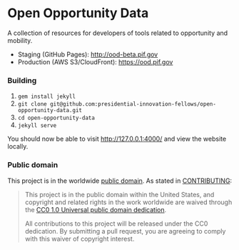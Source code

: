 # Open Opportunity Data

A collection of resources for developers of tools related to opportunity and mobility.

* Staging (GitHub Pages): http://ood-beta.pif.gov
* Production (AWS S3/CloudFront): https://ood.pif.gov

### Building

1. `gem install jekyll`
2. `git clone git@github.com:presidential-innovation-fellows/open-opportunity-data.git`
3. `cd open-opportunity-data`
4. `jekyll serve`

You should now be able to visit http://127.0.0.1:4000/ and view the website locally.

### Public domain

This project is in the worldwide [public domain](LICENSE.md). As stated in [CONTRIBUTING](CONTRIBUTING.md):

> This project is in the public domain within the United States, and copyright and related rights in the work worldwide are waived through the [CC0 1.0 Universal public domain dedication](https://creativecommons.org/publicdomain/zero/1.0/).
>
> All contributions to this project will be released under the CC0 dedication. By submitting a pull request, you are agreeing to comply with this waiver of copyright interest.
